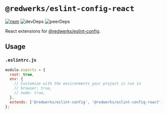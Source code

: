 # `@redwerks/eslint-config-react`

[![npm](https://img.shields.io/npm/v/redwerks/eslint-config-react)](https://www.npmjs.com/package/@redwerks/eslint-config-react) ![devDeps](https://img.shields.io/david/dev/redwerks/eslint-config-react?path=packages%2Feslint-config-react) ![peerDeps](https://img.shields.io/david/peer/redwerks/eslint-config?path=packages%2Feslint-config-react)

React extensions for [@redwerks/eslint-config](https://github.com/redwerks/eslint-config/tree/master/packages/eslint-config).

## Usage

### `.eslintrc.js`

```js
module.exports = {
  root: true,
  env: {
    // Customize with the environments your project is run in
    // browser: true,
    // node: true,
  },
  extends: ['@redwerks/eslint-config', '@redwerks/eslint-config-react'],
};
```

